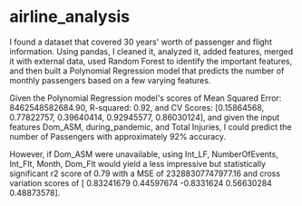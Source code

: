 # airline_analysis
I found a dataset that covered 30 years' worth of passenger and flight information. Using pandas, I cleaned it, analyzed it, added features, merged it with external data, used Random Forest to identify the important features, and then built a Polynomial Regression model that predicts the number of monthly passengers based on a few varying features.

Given the Polynomial Regression model's scores of Mean Squared Error: 8462548582684.90, R-squared: 0.92, and CV Scores: [0.15864568, 0.77822757, 0.39640414, 0.92945577, 0.86030124], and given the input features Dom_ASM, during_pandemic, and Total Injuries, I could predict the number of Passengers with approximately 92% accuracy.

However, if Dom_ASM were unavailable, using Int_LF, NumberOfEvents, Int_Flt, Month, Dom_Flt would yield a less impressive but statistically significant r2 score of 0.79 with a MSE of 23288307747977.16 and cross variation scores of [ 0.83241679 0.44597674 -0.8331624 0.56630284 0.48873578].
